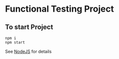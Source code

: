 # Functional Testing Project

## To start Project

```shell
npm i
npm start
```

See [NodeJS](http://nodejs.org) for details
